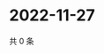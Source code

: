 # 2022-11-27

共 0 条

<!-- BEGIN WEIBO -->
<!-- 最后更新时间 Sun Nov 27 2022 13:00:49 GMT+0800 (China Standard Time) -->

<!-- END WEIBO -->
